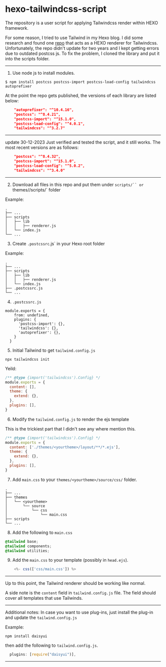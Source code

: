# hexo-tailwindcss-script
The repository is a user script for applying Tailwindcss render within HEXO framework.

For some reason, I tried to use Tailwind in my Hexo blog. I did some research and found one [repo](https://github.com/bennyxguo/hexo-renderer-tailwindcss) that acts as a HEXO renderer for Tailwindcss. Unfortunately, the repo didn't update for two years and I kept getting errors due to outdated postcss js. To fix the problem, I cloned the library and put it into the scripts folder.

---
1. Use node js to install modules.
```shell
$ npm install postcss postcss-import postcss-load-config tailwindcss autoprefixer
```

At the point the repo gets published, the versions of each library are listed below:
``` json
    "autoprefixer": "^10.4.16",
    "postcss": "^8.4.21",
    "postcss-import": "^15.1.0",
    "postcss-load-config": "^4.0.1",
    "tailwindcss": "^3.2.7"
```

---
update 30-12-2023
Just verified and tested the script, and it still works. The most recent versions are as follows:

```json 
    "postcss": "^8.4.32",
    "postcss-import": "^15.1.0",
    "postcss-load-config": "^5.0.2",
    "tailwindcss": "^3.4.0"
```



---



2. Download all files in this repo and put them under `scripts/`` or `themes/<yourtheme>/scripts/` folder

Example:
```
.
├── ...
├── scripts
│   ├── lib
│   │   ├── renderer.js
│   └── index.js
└── ...
```

3. Create `.postcssrc`.js` in your Hexo root folder

Example:
```
.
├── ...
├── scripts
│   ├── lib
│   │   ├── renderer.js
│   └── index.js
├── .postcssrc.js
└── ...
```

4. `.postcssrc.js` 

```
module.exports = {
    from: undefined,
    plugins: {
      'postcss-import': {},
      'tailwindcss': {},
      'autoprefixer': {},
    }
  }
```

5. Initial Tailwind to get `tailwind.config.js`

```shell
npx tailwindcss init
```

Yeild:

```js
/** @type {import('tailwindcss').Config} */
module.exports = {
  content: [],
  theme: {
    extend: {},
  },
  plugins: [],
}
```

6. Modify the `tailwind.config.js` to render the ejs template

This is the trickiest part that I didn't see any where mention this.

```js
/** @type {import('tailwindcss').Config} */
module.exports = {
  content: ['./themes/<yourtheme>/layout/**/*.ejs'],
  theme: {
    extend: {},
  },
  plugins: [],
}
```

7. Add `main.css` to your `themes/<yourtheme>/source/css/` folder.

```
.
├── ...
├── themes
│   └── <yourtheme>
│       └── source
│           └── css
│               └── main.css
├── scripts
└── ...
```

8. Add the following to `main.css`

``` css
@tailwind base;
@tailwind components;
@tailwind utilities;
```

9. Add the `main.css` to your template (possibly in `head.ejs`).
```js
    <%- css(['css/main.css']) %> 
```

---

Up to this point, the Tailwind renderer should be working like normal. 

A side note is the `content` field in `tailwind.config.js` file. The field should cover all templates that use Tailwinds.

---
Additional notes:
In case you want to use plug-ins, just install the plug-in and update the `tailwind.config.js`

Example:
```shell
npm install daisyui
```
then add the following to `tailwind.config.js`.
```js
  plugins: [require("daisyui")],
```

---
